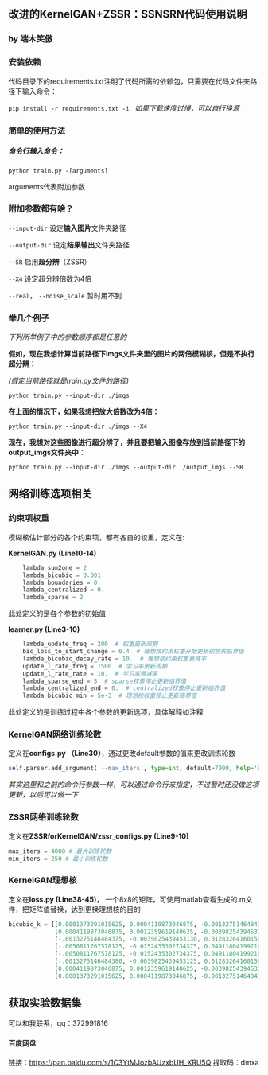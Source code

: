 ## 改进的KernelGAN+ZSSR：SSNSRN代码使用说明

### by 端木笑傲



### 安装依赖

代码目录下的requirements.txt注明了代码所需的依赖包，只需要在代码文件夹路径下输入命令：

`pip install -r requirements.txt -i `   *如果下载速度过慢，可以自行换源*



### 简单的使用方法

##### 命令行输入命令：

`python train.py -[arguments]`

arguments代表附加参数



### 附加参数都有啥？

`--input-dir` 设定**输入图片**文件夹路径

`--output-dir` 设定**结果输出**文件夹路径

`--SR` 启用**超分辨**（ZSSR）

`--X4` 设定超分辨倍数为4倍

`--real`， `--noise_scale` 暂时用不到



### 举几个例子

*下列所举例子中的参数顺序都是任意的*



**假如，现在我想计算当前路径下imgs文件夹里的图片的两倍模糊核，但是不执行超分辨：**

*(假定当前路径就是train.py文件的路径)*

 `python train.py --input-dir ./imgs`



**在上面的情况下，如果我想把放大倍数改为4倍：**

`python train.py --input-dir ./imgs --X4`



**现在，我想对这些图像进行超分辨了，并且要把输入图像存放到当前路径下的output_imgs文件夹中：**

`python train.py --input-dir ./imgs --output-dir ./output_imgs --SR`



## 网络训练选项相关



### 约束项权重

模糊核估计部分的各个约束项，都有各自的权重，定义在:



**KernelGAN.py  (Line10-14)**

```python
    lambda_sum2one = 2
    lambda_bicubic = 0.001
    lambda_boundaries = 0.
    lambda_centralized = 0.
    lambda_sparse = 2
```

此处定义的是各个参数的初始值



**learner.py   (Line3-10)**

```python
    lambda_update_freq = 200  # 权重更新周期
    bic_loss_to_start_change = 0.4  # 理想核约束权重开始更新的损失临界值
    lambda_bicubic_decay_rate = 10.  # 理想核约束权重衰减率
    update_l_rate_freq = 1500  # 学习率更新周期
    update_l_rate_rate = 10.  # 学习率衰减率
    lambda_sparse_end = 5  # sparse权重停止更新临界值
    lambda_centralized_end = 0.  # centralized权重停止更新临界值
    lambda_bicubic_min = 5e-3  # 理想核权重停止更新临界值
```

此处定义的是训练过程中各个参数的更新选项，具体解释如注释



### KernelGAN网络训练轮数

定义在**configs.py  （Line30）**，通过更改default参数的值来更改训练轮数

```python
self.parser.add_argument('--max_iters', type=int, default=7000, help='训练轮数')
```

*其实这里和之前的命令行参数一样，可以通过命令行来指定，不过暂时还没做这项更新，以后可以做一下*



### ZSSR网络训练轮数

定义在**ZSSRforKernelGAN/zssr_configs.py (Line9-10)**

```python
max_iters = 4000 # 最大训练轮数
min_iters = 250 # 最小训练轮数
```



### KernelGAN理想核

定义在**loss.py  (Line38-45)**， 一个8x8的矩阵，可使用matlab查看生成的.m文件，把矩阵值替换，达到更换理想核的目的

```python
bicubic_k = [[0.0001373291015625, 0.0004119873046875, -0.0013275146484375, -0.0050811767578125, -0.0050811767578125, -0.0013275146484375, 0.0004119873046875, 0.0001373291015625],
             [0.0004119873046875, 0.0012359619140625, -0.0039825439453125, -0.0152435302734375, -0.0152435302734375, -0.0039825439453125, 0.0012359619140625, 0.0004119873046875],
             [-.0013275146484375, -0.0039825439453130, 0.0128326416015625, 0.0491180419921875, 0.0491180419921875, 0.0128326416015625, -0.0039825439453125, -0.0013275146484375],
             [-.0050811767578125, -0.0152435302734375, 0.0491180419921875, 0.1880035400390630, 0.1880035400390630, 0.0491180419921875, -0.0152435302734375, -0.0050811767578125],
             [-.0050811767578125, -0.0152435302734375, 0.0491180419921875, 0.1880035400390630, 0.1880035400390630, 0.0491180419921875, -0.0152435302734375, -0.0050811767578125],
             [-.0013275146484380, -0.0039825439453125, 0.0128326416015625, 0.0491180419921875, 0.0491180419921875, 0.0128326416015625, -0.0039825439453125, -0.0013275146484375],
             [0.0004119873046875, 0.0012359619140625, -0.0039825439453125, -0.0152435302734375, -0.0152435302734375, -0.0039825439453125, 0.0012359619140625, 0.0004119873046875],
             [0.0001373291015625, 0.0004119873046875, -0.0013275146484375, -0.0050811767578125, -0.0050811767578125, -0.0013275146484375, 0.0004119873046875, 0.0001373291015625]]
```



## 获取实验数据集

可以和我联系，qq：372991816

#### 百度网盘

链接：https://pan.baidu.com/s/1C3YtMJozbAUzxbUH_XRU5Q 
提取码：dmxa







